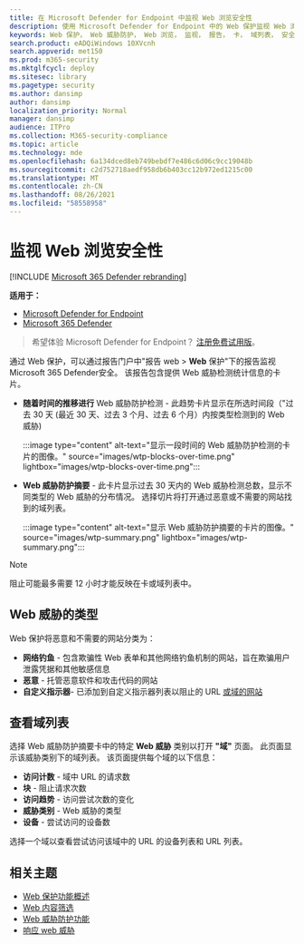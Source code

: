```yaml
---
title: 在 Microsoft Defender for Endpoint 中监视 Web 浏览安全性
description: 使用 Microsoft Defender for Endpoint 中的 Web 保护监视 Web 浏览安全性
keywords: Web 保护， Web 威胁防护， Web 浏览， 监视， 报告， 卡， 域列表， 安全性， 网络钓鱼， 恶意软件， 攻击， 网站， 网络保护， Edge， Internet Explorer， Chrome， Firefox， Web 浏览器
search.product: eADQiWindows 10XVcnh
search.appverid: met150
ms.prod: m365-security
ms.mktglfcycl: deploy
ms.sitesec: library
ms.pagetype: security
ms.author: dansimp
author: dansimp
localization_priority: Normal
manager: dansimp
audience: ITPro
ms.collection: M365-security-compliance
ms.topic: article
ms.technology: mde
ms.openlocfilehash: 6a134dced8eb749bebdf7e486c6d06c9cc19048b
ms.sourcegitcommit: c2d752718aedf958db6b403cc12b972ed1215c00
ms.translationtype: MT
ms.contentlocale: zh-CN
ms.lasthandoff: 08/26/2021
ms.locfileid: "58558958"
---
```

# <a name="monitor-web-browsing-security"></a>监视 Web 浏览安全性

[!INCLUDE [Microsoft 365 Defender rebranding](../../includes/microsoft-defender.md)]

**适用于：**
- [Microsoft Defender for Endpoint](https://go.microsoft.com/fwlink/p/?linkid=2154037)
- [Microsoft 365 Defender](https://go.microsoft.com/fwlink/?linkid=2118804)

> 希望体验 Microsoft Defender for Endpoint？ [注册免费试用版](https://signup.microsoft.com/create-account/signup?products=7f379fee-c4f9-4278-b0a1-e4c8c2fcdf7e&ru=https://aka.ms/MDEp2OpenTrial?ocid=docs-wdatp-main-abovefoldlink&rtc=1)。

通过 Web 保护，可以通过报告门户中"报告 web > **Web** 保护"下的报告监视Microsoft 365 Defender安全。 该报告包含提供 Web 威胁检测统计信息的卡片。

- **随着时间的推移进行** Web 威胁防护检测 - 此趋势卡片显示在所选时间段（"过去 30 天 (最近 30 天、过去 3 个月、过去 6 个月）内按类型检测到的 Web 威胁) 

  :::image type="content" alt-text="显示一段时间的 Web 威胁防护检测的卡片的图像。" source="images/wtp-blocks-over-time.png" lightbox="images/wtp-blocks-over-time.png":::

- **Web 威胁防护摘要** - 此卡片显示过去 30 天内的 Web 威胁检测总数，显示不同类型的 Web 威胁的分布情况。 选择切片将打开通过恶意或不需要的网站找到的域列表。

  :::image type="content" alt-text="显示 Web 威胁防护摘要的卡片的图像。" source="images/wtp-summary.png" lightbox="images/wtp-summary.png":::

> [!NOTE]
> 阻止可能最多需要 12 小时才能反映在卡或域列表中。

## <a name="types-of-web-threats"></a>Web 威胁的类型

Web 保护将恶意和不需要的网站分类为：

- **网络钓鱼** - 包含欺骗性 Web 表单和其他网络钓鱼机制的网站，旨在欺骗用户泄露凭据和其他敏感信息
- **恶意** - 托管恶意软件和攻击代码的网站
- **自定义指示器**- 已添加到自定义指示器列表以阻止的 URL [或域的网站](manage-indicators.md)

## <a name="view-the-domain-list"></a>查看域列表

选择 Web 威胁防护摘要卡中的特定 **Web 威胁** 类别以打开 **"域"** 页面。 此页面显示该威胁类别下的域列表。 该页面提供每个域的以下信息：

- **访问计数** - 域中 URL 的请求数
- **块** - 阻止请求次数
- **访问趋势** - 访问尝试次数的变化
- **威胁类别** - Web 威胁的类型
- **设备** - 尝试访问的设备数

选择一个域以查看尝试访问该域中的 URL 的设备列表和 URL 列表。

## <a name="related-topics"></a>相关主题

- [Web 保护功能概述](web-protection-overview.md)
- [Web 内容筛选](web-content-filtering.md)
- [Web 威胁防护功能](web-threat-protection.md)
- [响应 web 威胁](web-protection-response.md)
